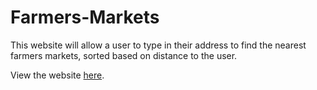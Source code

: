 # Farmers-Markets

This website will allow a user to type in their address to find the nearest farmers markets, sorted based on distance to the user.

View the website [here](https://pshin15.github.io/Farmers-Markets/).